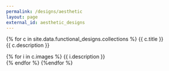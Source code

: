 ```yaml
---
permalink: /designs/aesthetic
layout: page
external_id: aesthetic_designs
---
```


{% for c in site.data.functional_designs.collections %}
{{ c.title }}<br>
{{ c.description }}<br>

{% for i in c.images %}
{{ i.description }}<br>
{% endfor %}
{%endfor %}